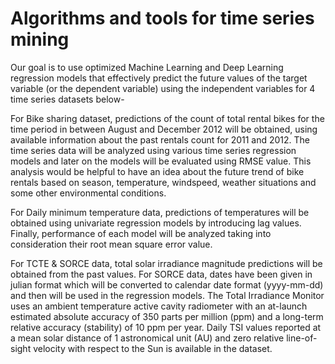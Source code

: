 # Algorithms and tools for time series mining
Our goal is to use optimized Machine Learning and Deep Learning regression models that effectively predict the future values of the target variable (or the dependent variable) using the independent variables for 4 time series datasets below-

For Bike sharing dataset, predictions of the count of total rental bikes for the time period in between August and December 2012 will be obtained, using available information about the past rentals count for 2011 and 2012. The time series data will be analyzed using various time series regression models and later on the models will be evaluated using RMSE value. This analysis would be helpful to have an idea about the future trend of bike rentals based on season, temperature, windspeed, weather situations and some other environmental conditions. 

For Daily minimum temperature data, predictions of temperatures will be obtained using univariate regression models by introducing lag values. Finally, performance of each model will be analyzed taking into consideration their root mean square error value.

For TCTE & SORCE data, total solar irradiance magnitude predictions will be obtained from the past values. For SORCE data, dates have been given in julian format which will be converted to calendar date format (yyyy-mm-dd) and then will be used in the regression models. The Total Irradiance Monitor uses an ambient temperature active cavity radiometer with an at-launch estimated absolute accuracy of 350 parts per million (ppm) and a long-term relative accuracy (stability) of 10 ppm per year. Daily TSI values reported at a mean solar distance of 1 astronomical unit (AU) and zero relative line-of-sight velocity with respect to the Sun is available in the dataset.
